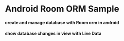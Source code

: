 # Android Room ORM Sample
#### create and manage database with Room orm in android
#### show database changes in view with Live Data
